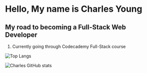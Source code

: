 # Hello, My name is Charles Young

## My road to becoming a Full-Stack Web Developer
1. Currently going through Codecademy Full-Stack course

![Top Langs](https://github-readme-stats.vercel.app/api/top-langs/?username=Youngpwd&theme=radical)

![Charles GitHub stats](https://github-readme-stats.vercel.app/api?username=Youngpwd&theme=radical&show_icons=true)
